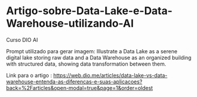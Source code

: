 # Artigo-sobre-Data-Lake-e-Data-Warehouse-utilizando-AI
Curso DIO AI

Prompt utilizado para gerar imagem:
Illustrate a Data Lake as a serene digital lake storing raw data and a Data Warehouse as an organized building with structured data, showing data transformation between them.

Link para o artigo :
https://web.dio.me/articles/data-lake-vs-data-warehouse-entenda-as-diferencas-e-suas-aplicacoes?back=%2Farticles&open-modal=true&page=1&order=oldest
